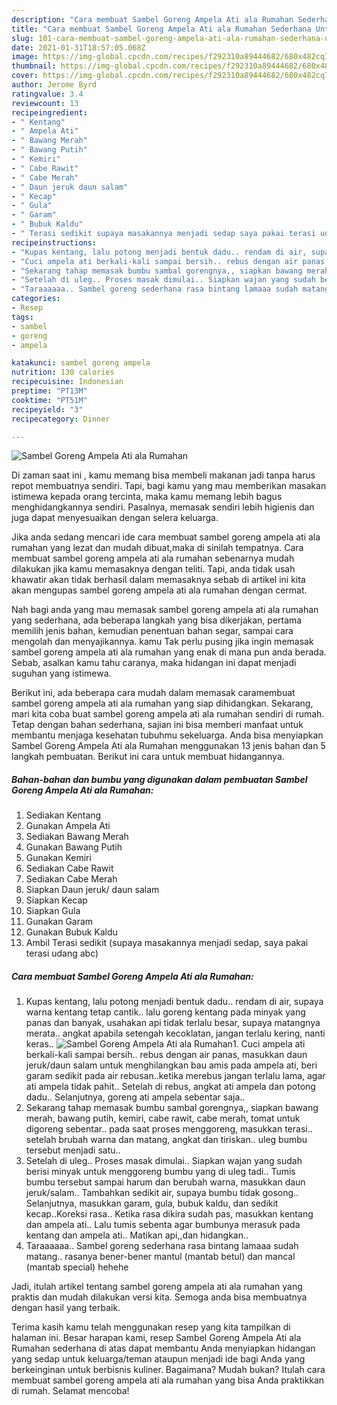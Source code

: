 ```yaml
---
description: "Cara membuat Sambel Goreng Ampela Ati ala Rumahan Sederhana Untuk Jualan"
title: "Cara membuat Sambel Goreng Ampela Ati ala Rumahan Sederhana Untuk Jualan"
slug: 101-cara-membuat-sambel-goreng-ampela-ati-ala-rumahan-sederhana-untuk-jualan
date: 2021-01-31T18:57:05.068Z
image: https://img-global.cpcdn.com/recipes/f292310a89444682/680x482cq70/sambel-goreng-ampela-ati-ala-rumahan-foto-resep-utama.jpg
thumbnail: https://img-global.cpcdn.com/recipes/f292310a89444682/680x482cq70/sambel-goreng-ampela-ati-ala-rumahan-foto-resep-utama.jpg
cover: https://img-global.cpcdn.com/recipes/f292310a89444682/680x482cq70/sambel-goreng-ampela-ati-ala-rumahan-foto-resep-utama.jpg
author: Jerome Byrd
ratingvalue: 3.4
reviewcount: 13
recipeingredient:
- " Kentang"
- " Ampela Ati"
- " Bawang Merah"
- " Bawang Putih"
- " Kemiri"
- " Cabe Rawit"
- " Cabe Merah"
- " Daun jeruk daun salam"
- " Kecap"
- " Gula"
- " Garam"
- " Bubuk Kaldu"
- " Terasi sedikit supaya masakannya menjadi sedap saya pakai terasi udang abc"
recipeinstructions:
- "Kupas kentang, lalu potong menjadi bentuk dadu.. rendam di air, supaya warna kentang tetap cantik.. lalu goreng kentang pada minyak yang panas dan banyak, usahakan api tidak terlalu besar, supaya matangnya merata.. angkat apabila setengah kecoklatan, jangan terlalu kering, nanti keras.."
- "Cuci ampela ati berkali-kali sampai bersih.. rebus dengan air panas, masukkan daun jeruk/daun salam untuk menghilangkan bau amis pada ampela ati, beri garam sedikit pada air rebusan..ketika merebus jangan terlalu lama, agar ati ampela tidak pahit.. Setelah di rebus, angkat ati ampela dan potong dadu.. Selanjutnya, goreng ati ampela sebentar saja.."
- "Sekarang tahap memasak bumbu sambal gorengnya,, siapkan bawang merah, bawang putih, kemiri, cabe rawit, cabe merah, tomat untuk digoreng sebentar.. pada saat proses menggoreng, masukkan terasi.. setelah brubah warna dan matang, angkat dan tiriskan.. uleg bumbu tersebut menjadi satu.."
- "Setelah di uleg.. Proses masak dimulai.. Siapkan wajan yang sudah berisi minyak untuk menggoreng bumbu yang di uleg tadi.. Tumis bumbu tersebut sampai harum dan berubah warna, masukkan daun jeruk/salam.. Tambahkan sedikit air, supaya bumbu tidak gosong.. Selanjutnya, masukkan garam, gula, bubuk kaldu, dan sedikit kecap..Koreksi rasa.. Ketika rasa dikira sudah pas, masukkan kentang dan ampela ati.. Lalu tumis sebenta agar bumbunya merasuk pada kentang dan ampela ati.. Matikan api,,dan hidangkan.."
- "Taraaaaaa.. Sambel goreng sederhana rasa bintang lamaaa sudah matang.. rasanya bener-bener mantul (mantab betul) dan mancal (mantab special) hehehe"
categories:
- Resep
tags:
- sambel
- goreng
- ampela

katakunci: sambel goreng ampela 
nutrition: 130 calories
recipecuisine: Indonesian
preptime: "PT13M"
cooktime: "PT51M"
recipeyield: "3"
recipecategory: Dinner

---
```



![Sambel Goreng Ampela Ati ala Rumahan](https://img-global.cpcdn.com/recipes/f292310a89444682/680x482cq70/sambel-goreng-ampela-ati-ala-rumahan-foto-resep-utama.jpg)

Di zaman  saat ini , kamu memang bisa membeli makanan jadi tanpa harus repot membuatnya sendiri. Tapi, bagi kamu yang mau memberikan masakan istimewa kepada orang tercinta, maka kamu memang lebih bagus menghidangkannya sendiri. Pasalnya, memasak sendiri lebih higienis dan juga dapat menyesuaikan dengan selera keluarga.

Jika anda sedang mencari ide cara membuat sambel goreng ampela ati ala rumahan yang lezat dan mudah dibuat,maka di sinilah tempatnya. Cara membuat sambel goreng ampela ati ala rumahan  sebenarnya mudah dilakukan jika kamu memasaknya dengan teliti. Tapi, anda tidak usah khawatir akan tidak berhasil dalam memasaknya 
sebab di artikel ini kita akan mengupas sambel goreng ampela ati ala rumahan dengan cermat.  



Nah bagi anda yang mau memasak sambel goreng ampela ati ala rumahan yang sederhana, ada beberapa langkah yang bisa dikerjakan, pertama memilih jenis bahan, kemudian penentuan bahan segar, sampai cara mengolah dan menyajikannya. kamu Tak perlu pusing jika ingin memasak sambel goreng ampela ati ala rumahan yang enak di mana pun anda berada. Sebab, asalkan kamu  tahu caranya, maka hidangan ini dapat menjadi suguhan yang istimewa.

Berikut ini, ada beberapa cara mudah dalam memasak caramembuat sambel goreng ampela ati ala rumahan yang siap dihidangkan. Sekarang, mari kita coba buat sambel goreng ampela ati ala rumahan sendiri di rumah. Tetap dengan bahan sederhana, sajian ini bisa memberi manfaat untuk membantu menjaga kesehatan tubuhmu sekeluarga. Anda bisa menyiapkan Sambel Goreng Ampela Ati ala Rumahan menggunakan 13 jenis bahan dan 5 langkah pembuatan. Berikut ini cara untuk membuat hidangannya.

<!--inarticleads1-->

##### Bahan-bahan dan bumbu yang digunakan dalam pembuatan Sambel Goreng Ampela Ati ala Rumahan:

1. Sediakan  Kentang
1. Gunakan  Ampela Ati
1. Sediakan  Bawang Merah
1. Gunakan  Bawang Putih
1. Gunakan  Kemiri
1. Sediakan  Cabe Rawit
1. Sediakan  Cabe Merah
1. Siapkan  Daun jeruk/ daun salam
1. Siapkan  Kecap
1. Siapkan  Gula
1. Gunakan  Garam
1. Gunakan  Bubuk Kaldu
1. Ambil  Terasi sedikit (supaya masakannya menjadi sedap, saya pakai terasi udang abc)




<!--inarticleads2-->

##### Cara membuat Sambel Goreng Ampela Ati ala Rumahan:

1. Kupas kentang, lalu potong menjadi bentuk dadu.. rendam di air, supaya warna kentang tetap cantik.. lalu goreng kentang pada minyak yang panas dan banyak, usahakan api tidak terlalu besar, supaya matangnya merata.. angkat apabila setengah kecoklatan, jangan terlalu kering, nanti keras..
<img src="https://img-global.cpcdn.com/steps/0ac2eec0138d0640/160x128cq70/sambel-goreng-ampela-ati-ala-rumahan-langkah-memasak-1-foto.jpg" alt="Sambel Goreng Ampela Ati ala Rumahan">1. Cuci ampela ati berkali-kali sampai bersih.. rebus dengan air panas, masukkan daun jeruk/daun salam untuk menghilangkan bau amis pada ampela ati, beri garam sedikit pada air rebusan..ketika merebus jangan terlalu lama, agar ati ampela tidak pahit.. Setelah di rebus, angkat ati ampela dan potong dadu.. Selanjutnya, goreng ati ampela sebentar saja..
1. Sekarang tahap memasak bumbu sambal gorengnya,, siapkan bawang merah, bawang putih, kemiri, cabe rawit, cabe merah, tomat untuk digoreng sebentar.. pada saat proses menggoreng, masukkan terasi.. setelah brubah warna dan matang, angkat dan tiriskan.. uleg bumbu tersebut menjadi satu..
1. Setelah di uleg.. Proses masak dimulai.. Siapkan wajan yang sudah berisi minyak untuk menggoreng bumbu yang di uleg tadi.. Tumis bumbu tersebut sampai harum dan berubah warna, masukkan daun jeruk/salam.. Tambahkan sedikit air, supaya bumbu tidak gosong.. Selanjutnya, masukkan garam, gula, bubuk kaldu, dan sedikit kecap..Koreksi rasa.. Ketika rasa dikira sudah pas, masukkan kentang dan ampela ati.. Lalu tumis sebenta agar bumbunya merasuk pada kentang dan ampela ati.. Matikan api,,dan hidangkan..
1. Taraaaaaa.. Sambel goreng sederhana rasa bintang lamaaa sudah matang.. rasanya bener-bener mantul (mantab betul) dan mancal (mantab special) hehehe




Jadi, itulah artikel tentang  sambel goreng ampela ati ala rumahan  yang praktis dan mudah dilakukan versi kita. Semoga anda bisa membuatnya dengan hasil yang terbaik. 

Terima kasih kamu telah menggunakan resep yang kita tampilkan di halaman ini. Besar harapan kami, resep  Sambel Goreng Ampela Ati ala Rumahan sederhana di atas dapat membantu Anda menyiapkan hidangan yang sedap untuk keluarga/teman ataupun menjadi ide bagi Anda yang berkeinginan untuk berbisnis kuliner. Bagaimana? Mudah bukan? Itulah cara membuat sambel goreng ampela ati ala rumahan yang bisa Anda praktikkan di rumah. Selamat mencoba!


